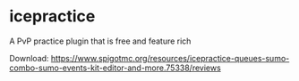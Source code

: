 # icepractice
A PvP practice plugin that is free and feature rich

Download: https://www.spigotmc.org/resources/icepractice-queues-sumo-combo-sumo-events-kit-editor-and-more.75338/reviews
